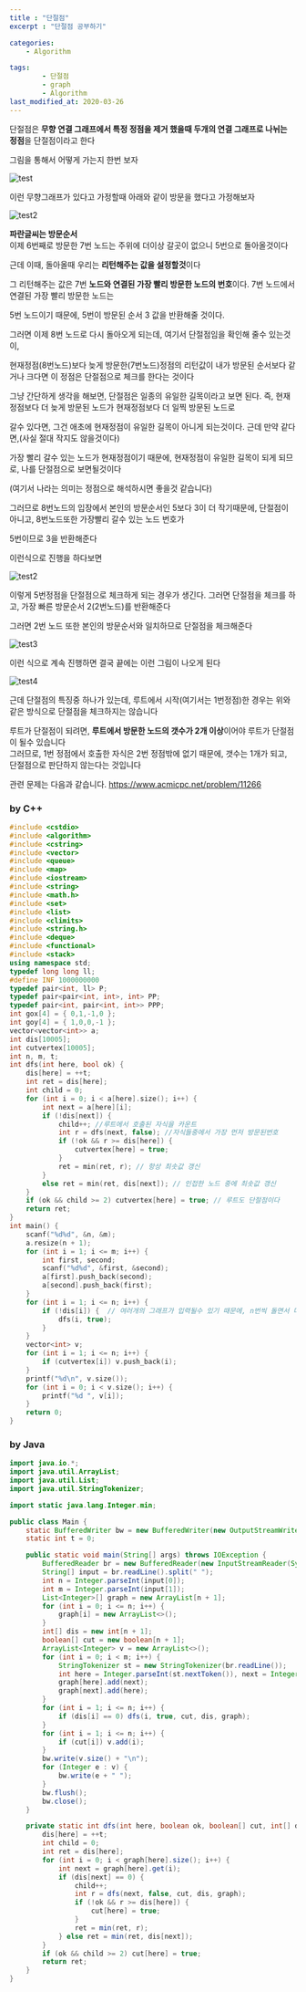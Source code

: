 ```yaml
---
title : "단절점"
excerpt : "단절점 공부하기"

categories:
    - Algorithm

tags:
        - 단절점
        - graph
        - Algorithm
last_modified_at: 2020-03-26
---
```


단절점은 **무향 연결 그래프에서 특정 정점을 제거 했을때 두개의 연결 그래프로 나뉘는 정점**을 단절점이라고 한다

그림을 통해서 어떻게 가는지 한번 보자

![test](https://postfiles.pstatic.net/MjAxOTAyMDdfMjQ3/MDAxNTQ5NDcwMTI4NjQw.tC3ciDP7UNbA8kV3ZuGtTXhf70gTq6j4Y8k358wm0_Eg.UpxOmqjZfNOnmSPORs12IyrHDUqj6tnm2ymTWQF9aUsg.PNG.gktgnjftm/image.png?type=w966)

이런 무향그래프가 있다고 가정할때 아래와 같이 방문을 했다고 가정해보자  

![test2](https://postfiles.pstatic.net/MjAxOTAyMDdfMjcz/MDAxNTQ5NDcwMDUxMjc4.hdOnedy2MscgDYjUXhQlVgXqkeLrIZcAIkq8KmKVVHcg.S6MYb2_bPQzj7DNsYzbcVhuOuR1elI_7B3bd984x0tkg.PNG.gktgnjftm/image.png?type=w966)

**파란글씨는 방문순서**  
이제 6번째로 방문한 7번 노드는 주위에 더이상 갈곳이 없으니 5번으로 돌아올것이다

근데 이때, 돌아올때 우리는 **리턴해주는 값을 설정할것**이다

그 리턴해주는 값은 7번 **노드와 연결된 가장 빨리 방문한 노드의 번호**이다. 7번 노드에서 연결된 가장 빨리 방문한 노드는

5번 노드이기 때문에, 5번이 방문된 순서 3 값을 반환해줄 것이다. 

그러면 이제 8번 노드로 다시 돌아오게 되는데, 여기서 단절점임을 확인해 줄수 있는것이, 

현재정점(8번노드)보다 늦게 방문한(7번노드)정점의 리턴값이 내가 방문된 순서보다 같거나 크다면 이 정점은 단절점으로 체크를 한다는 것이다

그냥 간단하게 생각을 해보면, 단절점은 일종의 유일한 길목이라고 보면 된다. 즉, 현재정점보다 더 늦게 방문된 노드가 현재정점보다 더 일찍 방문된 노드로 

갈수 있다면, 그건 애초에 현재정점이 유일한 길목이 아니게 되는것이다. 근데 만약 같다면,(사실 절대 작지도 않을것이다)

가장 빨리 갈수 있는 노드가 현재정점이기 때문에, 현재정점이 유일한 길목이 되게 되므로, 나를 단절점으로 보면될것이다

(여기서 나라는 의미는 정점으로 해석하시면 좋을것 같습니다)

​그러므로 8번노드의 입장에서 본인의 방문순서인 5보다 3이 더 작기때문에, 단절점이 아니고, 8번노드또한 가장빨리 갈수 있는 노드 번호가

5번이므로 3을 반환해준다

이런식으로 진행을 하다보면

![test2](https://postfiles.pstatic.net/MjAxOTAyMDdfMTEw/MDAxNTQ5NDcwNzcxNDk4.iOkt2mjhZLJ6YIwGDDYB2g622nSXN2UC0zwV3UbaIr0g.AaV8iRGvoJ6St_VWHkQiaMTyjX3NB42QEkPRR6kTBn4g.PNG.gktgnjftm/image.png?type=w966)

이렇게 5번정점을 단절점으로 체크하게 되는 경우가 생긴다. 그러면 단절점을 체크를 하고, 가장 빠른 방문순서 2(2번노드)를 반환해준다

그러면 2번 노드 또한 본인의 방문순서와 일치하므로 단절점을 체크해준다

![test3](https://postfiles.pstatic.net/MjAxOTAyMDdfNzgg/MDAxNTQ5NDcwODg1NDM3.0Qt8nlzDtXYy09wcAWRD4LA77Mrqrxm6U-tdGTADBD8g.RCS1wXJ3qr_hxPl3U7-WGG3bqxq5u9WYVA_6ojJm2FIg.PNG.gktgnjftm/image.png?type=w966)

이런 식으로 계속 진행하면 결국 끝에는 이런 그림이 나오게 된다  

![test4](https://postfiles.pstatic.net/MjAxOTAyMDdfNDcg/MDAxNTQ5NDcxMDc5MDE3.bkDZat9RN-H2WpPe-J0ZCLzT7aI0yGlDNbGtNMvfyzUg.YtyxT96dorlKwkPRMi7hD878sUJ3kjB1M3sJGb4qJdEg.PNG.gktgnjftm/image.png?type=w966)

근데 단절점의 특징중 하나가 있는데, 루트에서 시작(여기서는 1번정점)한 경우는 위와 같은 방식으로 단절점을 체크하지는 않습니다

루트가 단절점이 되려면, **루트에서 방문한 노드의 갯수가 2개 이상**이어야 루트가 단절점이 될수 있습니다  
그러므로, 1번 정점에서 호출한 자식은 2번 정점밖에 없기 때문에, 갯수는 1개가 되고, 단절점으로 판단하지 않는다는 것입니다  

관련 문제는 다음과 같습니다. <https://www.acmicpc.net/problem/11266>


### by C++
```c++
#include <cstdio>
#include <algorithm>
#include <cstring>
#include <vector>
#include <queue>
#include <map>
#include <iostream>
#include <string>
#include <math.h>
#include <set>
#include <list>
#include <climits>
#include <string.h>
#include <deque>
#include <functional>
#include <stack>
using namespace std;
typedef long long ll;
#define INF 1000000000
typedef pair<int, ll> P;
typedef pair<pair<int, int>, int> PP;
typedef pair<int, pair<int, int>> PPP;
int gox[4] = { 0,1,-1,0 };
int goy[4] = { 1,0,0,-1 };
vector<vector<int>> a;
int dis[10005];
int cutvertex[10005];
int n, m, t;
int dfs(int here, bool ok) {
	dis[here] = ++t;
	int ret = dis[here];
	int child = 0;
	for (int i = 0; i < a[here].size(); i++) {
		int next = a[here][i];
		if (!dis[next]) {
			child++; //루트에서 호출된 자식을 카운트
			int r = dfs(next, false); //자식들중에서 가장 먼저 방문된번호
			if (!ok && r >= dis[here]) {
				cutvertex[here] = true;
			}
			ret = min(ret, r); // 항상 최솟값 갱신
		}
		else ret = min(ret, dis[next]); // 인접한 노드 중에 최솟값 갱신
	}
	if (ok && child >= 2) cutvertex[here] = true; // 루트도 단절점이다
	return ret;
}
int main() {
	scanf("%d%d", &n, &m);
	a.resize(n + 1);
	for (int i = 1; i <= m; i++) {
		int first, second;
		scanf("%d%d", &first, &second);
		a[first].push_back(second);
		a[second].push_back(first);
	}
	for (int i = 1; i <= n; i++) {
		if (!dis[i]) {  // 여러개의 그래프가 입력될수 있기 때문에, n번씩 돌면서 다해줘야함
			dfs(i, true);
		}
	}
	vector<int> v;
	for (int i = 1; i <= n; i++) {
		if (cutvertex[i]) v.push_back(i);
	}
	printf("%d\n", v.size());
	for (int i = 0; i < v.size(); i++) {
		printf("%d ", v[i]);
	}
	return 0;
}
```

### by Java

```java
import java.io.*;
import java.util.ArrayList;
import java.util.List;
import java.util.StringTokenizer;

import static java.lang.Integer.min;

public class Main {
    static BufferedWriter bw = new BufferedWriter(new OutputStreamWriter(System.out));
    static int t = 0;

    public static void main(String[] args) throws IOException {
        BufferedReader br = new BufferedReader(new InputStreamReader(System.in));
        String[] input = br.readLine().split(" ");
        int n = Integer.parseInt(input[0]);
        int m = Integer.parseInt(input[1]);
        List<Integer>[] graph = new ArrayList[n + 1];
        for (int i = 0; i <= n; i++) {
            graph[i] = new ArrayList<>();
        }
        int[] dis = new int[n + 1];
        boolean[] cut = new boolean[n + 1];
        ArrayList<Integer> v = new ArrayList<>();
        for (int i = 0; i < m; i++) {
            StringTokenizer st = new StringTokenizer(br.readLine());
            int here = Integer.parseInt(st.nextToken()), next = Integer.parseInt(st.nextToken());
            graph[here].add(next);
            graph[next].add(here);
        }
        for (int i = 1; i <= n; i++) {
            if (dis[i] == 0) dfs(i, true, cut, dis, graph);
        }
        for (int i = 1; i <= n; i++) {
            if (cut[i]) v.add(i);
        }
        bw.write(v.size() + "\n");
        for (Integer e : v) {
            bw.write(e + " ");
        }
        bw.flush();
        bw.close();
    }

    private static int dfs(int here, boolean ok, boolean[] cut, int[] dis, List<Integer>[] graph) {
        dis[here] = ++t;
        int child = 0;
        int ret = dis[here];
        for (int i = 0; i < graph[here].size(); i++) {
            int next = graph[here].get(i);
            if (dis[next] == 0) {
                child++;
                int r = dfs(next, false, cut, dis, graph);
                if (!ok && r >= dis[here]) {
                    cut[here] = true;
                }
                ret = min(ret, r);
            } else ret = min(ret, dis[next]);
        }
        if (ok && child >= 2) cut[here] = true;
        return ret;
    }
}
```